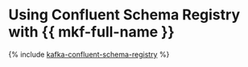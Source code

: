 # Using Confluent Schema Registry with {{ mkf-full-name }}

{% include [kafka-confluent-schema-registry](../../_tutorials/kafka/kafka-confluent-schema-registry.md) %}
